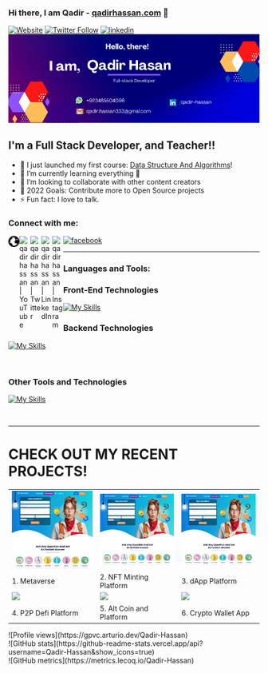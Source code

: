 ### Hi there, I am Qadir -  [qadirhassan.com][website] 👋 

[![Website](https://img.shields.io/website?label=Upwork&style=for-the-badge&url=https://www.upwork.com/freelancers/~019565cf421b13b15e)](https://www.upwork.com/freelancers/~019565cf421b13b15e)
[![Twitter Follow](https://img.shields.io/twitter/follow/QADIR?color=1DA1F2&logo=twitter&style=for-the-badge)](https://twitter.com/Qadir77350473)
[![linkedin](https://img.shields.io/badge/linkedin-%230077B5.svg?style=for-the-badge&logo=linkedin&logoColor=white)](https://www.linkedin.com/in/qadir-hassan)
<img src="https://github.com/Qadir-Hassan/attachement/blob/main/bg.png">

## I'm a Full Stack Developer, and Teacher!!

- 🔭 I just launched my first course: [Data Structure And Algorithms][course]!
- 🌱 I’m currently learning everything 🤣
- 👯 I’m looking to collaborate with other content creators
- 🥅 2022 Goals: Contribute more to Open Source projects
- ⚡ Fun fact: I love to talk.

### Connect with me:

[<img align="left" alt="qadirhassan.com.com" width="22px" src="https://raw.githubusercontent.com/iconic/open-iconic/master/svg/globe.svg" />][website]
[<img align="left" alt="qadirhassan | YouTube" width="22px" src="https://cdn.jsdelivr.net/npm/simple-icons@v3/icons/youtube.svg" />][youtube]
[<img align="left" alt="qadirhassan | Twitter" width="22px" src="https://cdn.jsdelivr.net/npm/simple-icons@v3/icons/twitter.svg" />][twitter]
[<img align="left" alt="qadirhassan | LinkedIn" width="22px" src="https://cdn.jsdelivr.net/npm/simple-icons@v3/icons/linkedin.svg" />][linkedin]
[<img align="left" alt="qadirhassan | Instagram" width="22px" src="https://cdn.jsdelivr.net/npm/simple-icons@v3/icons/instagram.svg" />][instagram]
[<img src='https://cdn.jsdelivr.net/npm/simple-icons@3.0.1/icons/facebook.svg' alt='facebook' width='25px'>](https://www.facebook.com/qadir.hassan.142)  
***
### Languages and Tools:

### Front-End Technologies  
[![My Skills](https://skills.thijs.gg/icons?i=angular,html,css,js,bootstrap,figma&theme=dark)](https://skills.thijs.gg)
</br>

### Backend Technologies

[![My Skills](https://skills.thijs.gg/icons?i=php,py,cpp,django,mysql,mongodb&theme=dark)](https://skills.thijs.gg)

</br>

### Other Tools and Technologies
[![My Skills](https://skills.thijs.gg/icons?i=git,github,ps,vscode,wordpress,xd&theme=dark)](https://skills.thijs.gg)

<br />


---

# CHECK OUT MY RECENT PROJECTS!
<table>
  <tr>
    <td><img src="https://github.com/Qadir-Hassan/attachement/blob/main/newtonpad.png" width = "1000">
    </td>
     <td><img src="https://github.com/Qadir-Hassan/attachement/blob/main/newtonpad.png" width = "1000"">
    </td>
    <td><img src="https://github.com/Qadir-Hassan/attachement/blob/main/newtonpad.png" width = "1000"">
    </td>
  </tr> 
  
  <tr>
    <td>1. Metaverse</td>
     <td>2. NFT Minting Platform</td>
     <td>3. dApp Platform</td>
  </tr>
 
 <tr> 
  <td>
   <img src="https://img1.wsimg.com/isteam/ip/5390dd1e-7b03-4de5-9508-732821df8bff/Capture5.JPG/:/cr=t:0%25,l:4.66%25,w:90.67%25,h:100%25/rs=w:388,h:194,cg:true">
  </td>
 
  <td>
   <img src="https://img1.wsimg.com/isteam/ip/5390dd1e-7b03-4de5-9508-732821df8bff/Capture6.JPG/:/cr=t:0%25,l:6.8%25,w:86.4%25,h:100%25/rs=w:388,h:194,cg:true">
  </td>
  
   
  <td>
   <img src="https://img1.wsimg.com/isteam/ip/5390dd1e-7b03-4de5-9508-732821df8bff/Capture7.JPG/:/cr=t:7.92%25,l:0%25,w:100%25,h:84.16%25/rs=w:388,h:194,cg:true">
  </td>
 </tr>
  
   <tr>
    <td>4. P2P Defi Platform</td>
     <td>5. Alt Coin and Platform</td>
     <td>6. Crypto Wallet App</td>
  </tr>
</table>
![Profile views](https://gpvc.arturio.dev/Qadir-Hassan)</br>
![GitHub stats](https://github-readme-stats.vercel.app/api?username=Qadir-Hassan&show_icons=true) </br>
![GitHub metrics](https://metrics.lecoq.io/Qadir-Hassan)  



[website]: https://qadirhassan.com/
[course]: https://www.youtube.com/watch?v=mjYh6hlXmZk&t=293s&ab_channel=TutorialHero
[twitter]: https://twitter.com/Qadir77350473
[youtube]: https://www.youtube.com/channel/UCRUrJPsXvjsblevu514rkbQ
[instagram]: https://www.instagram.com/qadir109/
[linkedin]: https://www.linkedin.com/in/qadir-hassan/



